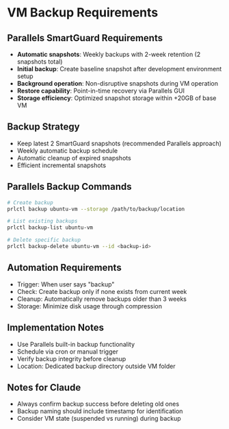 # VM Backup Requirements

## Parallels SmartGuard Requirements
- **Automatic snapshots**: Weekly backups with 2-week retention (2 snapshots total)
- **Initial backup**: Create baseline snapshot after development environment setup
- **Background operation**: Non-disruptive snapshots during VM operation
- **Restore capability**: Point-in-time recovery via Parallels GUI
- **Storage efficiency**: Optimized snapshot storage within +20GB of base VM

## Backup Strategy
- Keep latest 2 SmartGuard snapshots (recommended Parallels approach)
- Weekly automatic backup schedule
- Automatic cleanup of expired snapshots
- Efficient incremental snapshots

## Parallels Backup Commands
```bash
# Create backup
prlctl backup ubuntu-vm --storage /path/to/backup/location

# List existing backups
prlctl backup-list ubuntu-vm

# Delete specific backup
prlctl backup-delete ubuntu-vm --id <backup-id>
```

## Automation Requirements
- Trigger: When user says "backup"
- Check: Create backup only if none exists from current week
- Cleanup: Automatically remove backups older than 3 weeks
- Storage: Minimize disk usage through compression

## Implementation Notes
- Use Parallels built-in backup functionality
- Schedule via cron or manual trigger
- Verify backup integrity before cleanup
- Location: Dedicated backup directory outside VM folder

## Notes for Claude
- Always confirm backup success before deleting old ones
- Backup naming should include timestamp for identification
- Consider VM state (suspended vs running) during backup